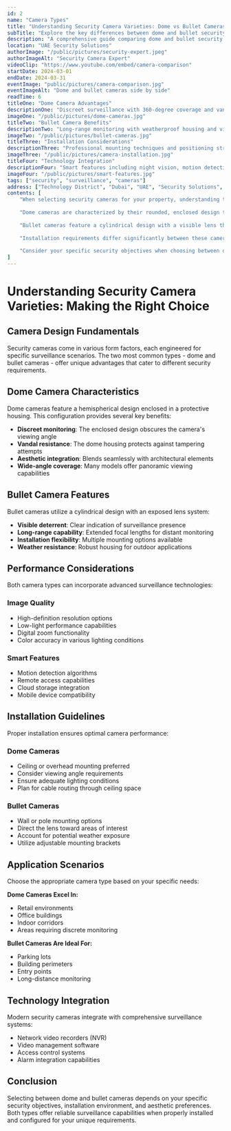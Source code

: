 ```yaml
---
id: 2
name: "Camera Types"
title: "Understanding Security Camera Varieties: Dome vs Bullet Cameras for Optimal Surveillance"
subTitle: "Explore the key differences between dome and bullet security cameras to make informed decisions for your surveillance needs"
description: "A comprehensive guide comparing dome and bullet security cameras, their unique features, installation requirements, and ideal use cases to help you choose the right surveillance solution for your specific security needs."
location: "UAE Security Solutions"
authorImage: "/public/pictures/security-expert.jpeg"
authorImageAlt: "Security Camera Expert"
videoClip: "https://www.youtube.com/embed/camera-comparison"
startDate: 2024-03-01
endDate: 2024-03-31
eventImage: "public/pictures/camera-comparison.jpg"
eventImageAlt: "Dome and bullet cameras side by side"
readTime: 6
titleOne: "Dome Camera Advantages"
descriptionOne: "Discreet surveillance with 360-degree coverage and vandal-resistant design for indoor applications"
imageOne: "/public/pictures/dome-cameras.jpg"
titleTwo: "Bullet Camera Benefits"
descriptionTwo: "Long-range monitoring with weatherproof housing and visible deterrent effect for outdoor security"
imageTwo: "/public/pictures/bullet-cameras.jpg"
titleThree: "Installation Considerations"
descriptionThree: "Professional mounting techniques and positioning strategies for maximum surveillance effectiveness"
imageThree: "/public/pictures/camera-installation.jpg"
titleFour: "Technology Integration"
descriptionFour: "Smart features including night vision, motion detection, and remote monitoring capabilities"
imageFour: "/public/pictures/smart-features.jpg"
tags: ["security", "surveillance", "cameras"]
address: ["Technology District", "Dubai", "UAE", "Security Solutions", "AE"]
contents: [
    "When selecting security cameras for your property, understanding the fundamental differences between dome and bullet cameras is crucial for making the right choice. Each camera type offers distinct advantages depending on your specific surveillance requirements and installation environment.",
    
    "Dome cameras are characterized by their rounded, enclosed design that makes it difficult for observers to determine the camera's viewing direction. This ambiguity serves as an effective psychological deterrent while maintaining aesthetic appeal. The dome housing protects the camera lens from weather elements and potential vandalism, making them ideal for both indoor and outdoor installations where discretion is paramount.",
    
    "Bullet cameras feature a cylindrical design with a visible lens that clearly indicates the monitoring direction. This obvious presence serves as a strong visual deterrent to potential intruders. Their streamlined design typically allows for longer-range viewing capabilities and easier directional adjustment during installation. The weatherproof casing makes them particularly suitable for outdoor perimeter monitoring.",
    
    "Installation requirements differ significantly between these camera types. Dome cameras require ceiling or overhead mounting and may need more complex wiring due to their enclosed design. Bullet cameras offer more flexibility in mounting options, including wall brackets and pole installations, with generally simpler cable management.",
    
    "Consider your specific security objectives when choosing between dome and bullet cameras. For indoor retail environments where discrete monitoring is preferred, dome cameras excel. For outdoor perimeter security where visible deterrence is desired, bullet cameras are often the superior choice. Modern versions of both types can incorporate advanced features like infrared night vision, motion detection, and high-definition recording capabilities."
]
---
```


# Understanding Security Camera Varieties: Making the Right Choice

## Camera Design Fundamentals

Security cameras come in various form factors, each engineered for specific surveillance scenarios. The two most common types - dome and bullet cameras - offer unique advantages that cater to different security requirements.

## Dome Camera Characteristics

Dome cameras feature a hemispherical design enclosed in a protective housing. This configuration provides several key benefits:

- **Discreet monitoring**: The enclosed design obscures the camera's viewing angle
- **Vandal resistance**: The dome housing protects against tampering attempts
- **Aesthetic integration**: Blends seamlessly with architectural elements
- **Wide-angle coverage**: Many models offer panoramic viewing capabilities

## Bullet Camera Features

Bullet cameras utilize a cylindrical design with an exposed lens system:

- **Visible deterrent**: Clear indication of surveillance presence
- **Long-range capability**: Extended focal lengths for distant monitoring
- **Installation flexibility**: Multiple mounting options available
- **Weather resistance**: Robust housing for outdoor applications

## Performance Considerations

Both camera types can incorporate advanced surveillance technologies:

### Image Quality
- High-definition resolution options
- Low-light performance capabilities
- Digital zoom functionality
- Color accuracy in various lighting conditions

### Smart Features
- Motion detection algorithms
- Remote access capabilities
- Cloud storage integration
- Mobile device compatibility

## Installation Guidelines

Proper installation ensures optimal camera performance:

### Dome Cameras
- Ceiling or overhead mounting preferred
- Consider viewing angle requirements
- Ensure adequate lighting conditions
- Plan for cable routing through ceiling space

### Bullet Cameras
- Wall or pole mounting options
- Direct the lens toward areas of interest
- Account for potential weather exposure
- Utilize adjustable mounting brackets

## Application Scenarios

Choose the appropriate camera type based on your specific needs:

**Dome Cameras Excel In:**
- Retail environments
- Office buildings
- Indoor corridors
- Areas requiring discrete monitoring

**Bullet Cameras Are Ideal For:**
- Parking lots
- Building perimeters
- Entry points
- Long-distance monitoring

## Technology Integration

Modern security cameras integrate with comprehensive surveillance systems:

- Network video recorders (NVR)
- Video management software
- Access control systems
- Alarm integration capabilities

## Conclusion

Selecting between dome and bullet cameras depends on your specific security objectives, installation environment, and aesthetic preferences. Both types offer reliable surveillance capabilities when properly installed and configured for your unique requirements.
